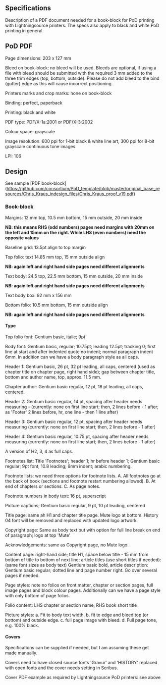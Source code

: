 ## Specifications

Description of a PDF document needed for a book-block for PoD printing with Lightningsource printers. The specs also apply to black and white PoD printing in general.

## PoD PDF

Page dimensions: 203 x 127 mm

Bleed on book-block: no bleed will be used. Bleeds are optional, if using a file with bleed should be submitted with the required 3 mm added to the three trim edges (top, bottom, outside). Please do not add bleed to the bind (gutter) edge as this will cause incorrect positioning.

Printers marks and crop marks: none on book-block

Binding: perfect, paperback

Printing: black and white

PDF type: PDF/X-1a:2001 or PDF/X-3:2002

Colour space: grayscale

Image resolution: 600 ppi for 1-bit black & white line art, 300 ppi for 8-bit grayscale continuous tone images

LPI: 106

## Design

See sample [PDF book-block] (https://github.com/consortium/PoD_template/blob/master/original_base_resources/Chris_Kraus_indesign_files/Chris_Kraus_proof_v19.pdf)

### Book-block

Margins: 12 mm top, 10.5 mm bottom, 15 mm outside, 20 mm inside

**NB: this means RHS (odd numbers) pages need margins with 20mm on the left and 15mm on the right. While LHS (even numbers) need the opposite values**

Baseline grid: 13.5pt align to top margin

Top folio: text 14.85 mm top, 15 mm outside align

**NB: again left and right hand side pages need different alignments**

Text body: 24.5 top, 22.5 mm bottom, 15 mm outside, 20 mm inside

**NB: again left and right hand side pages need different alignments**

Text body box: 92 mm x 156 mm

Bottom folio: 10.5 mm bottom, 15 mm outside align

**NB: again left and right hand side pages need different alignments**

#### Type

Top folio font: Gentium basic, italic; 9pt

Body font: Gentium basic, regular; 10.75pt; leading 12.5pt; tracking 0; first line at start and after indented quote no indent; normal paragraph indent 6mm. In addition can we have a body paragraph style as all caps.

Header 1: Gentium basic, 26 pt, 32 pt leading, all caps, centered (used as chapter title on chapter page, right hand side); gap between chapter title, bottom and author name, top, approx. 11.5 mm.

Chapter author: Gentium basic regular, 12 pt, 18 pt leading, all caps, centered.

Header 2: Gentium basic regular, 14 pt, spacing after header needs measuring - (currently: none on first line start; then, 2 lines before - 1 after; as 'Footer' 2 lines before, hr, one line - then 1 line after)

Header 3: Gentium basic regular, 12 pt, spacing after header needs measuring (currently: none on first line start; then, 2 lines before - 1 after)

Header 4: Gentium basic regular, 10.75 pt, spacing after header needs measuring (currently: none on first line start; then, 2 lines before - 1 after)

A version of H2, 3, 4 as full caps.

Footnotes list: Title 'Footnotes'; header 1; hr before header 1; Gentium basic regular; 9pt font; 10.8 leading; 6mm indent; arabic numbering.

Footnote lists: we need three options for footnote lists. A. All footnotes go at the back of book (sections and footnote restart numbering allowed). B. At end of chapters or sections. C. As page notes.

Footnote numbers in body text: 16 pt, superscript

Picture captions; Gentium basic regular, 9 pt, 10 pt leading, centered

Title page: same ah H1 and chapter title page. Mute logo at bottom. History 04 font will be removed and replaced with updated logo artwork.

Copyright page: Same as body text but with option for full line break on end of paragraph; logo at top 'Mute'

Acknowledgements: same as Copyright page, no Mute logo.

Content page: right-hand side; title H1, space below title - 15 mm from bottom of title to bottom of next line; article titles (use short titles if needed): (same font sizes as body text) Gentium basic bold, article description: Gentium basic regular; dotted line and page number right. Go over several pages if needed.

Page styles: note no folios on front matter, chapter or section pages, full image pages and block colour pages. Additionally can we have a page style with only bottom of page folios.

Folio content: LHS chapter or section name, RHS book short title

Picture styles: a. Fit to body text width. b. fit to edge and bleed top (or bottom) and outside edge. c. full page image with bleed. d. Full page tone, e.g. 100% black.

#### Covers

Specifications can be supplied if needed, but I am assuming these get made manually.

Covers need to have closed source fonts 'Gravur' and 'HISTORY' replaced with open fonts and the cover needs setting in Scribus.

Cover PDF example as required by Lightningsource PoD printers: see above
